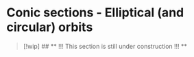 # Conic sections - Elliptical (and circular) orbits

> [!wip] ## ** !!! This section is still under construction !!! **

<!-- Wakker section 6.1 - 6.3 -->
